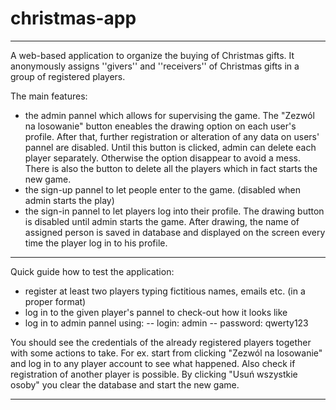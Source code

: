# christmas-app

-----------------------------------------------------------------------------------
A web-based application to organize the buying of Christmas gifts.
It anonymously assigns ''givers'' and ''receivers'' of Christmas gifts in a group of registered players.

The main features:
- the admin pannel which allows for supervising the game. The "Zezwól na losowanie" button eneables the drawing option on each user's profile. After that, further registration or alteration of any data on users' pannel are disabled. Until this button is clicked, admin can delete each player separately. Otherwise the option disappear to avoid a mess. There is also the button to delete all the players which in fact starts the new game.
- the sign-up pannel to let people enter to the game. (disabled when admin starts the play)
- the sign-in pannel to let players log into their profile. The drawing button is disabled until
admin starts the game. After drawing, the name of assigned person is saved in database and displayed on the screen every time the player log in to his profile. 
-----------------------------------------------------------------------------------
Quick guide how to test the application:

- register at least two players typing fictitious names, emails etc. (in a proper format)
- log in to the given player's pannel to check-out how it looks like
- log in to admin pannel using:
	-- login: admin
	-- password: qwerty123
	
You should see the credentials of the already registered players together with 
some actions to take.
For ex. start from clicking "Zezwól na losowanie" and log in to any player account
to see what happened. Also check if registration of another player is possible.
By clicking "Usuń wszystkie osoby" you clear the database and start the new game.

-----------------------------------------------------------------------------------